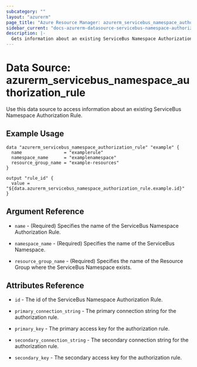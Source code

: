 ```yaml
---
subcategory: ""
layout: "azurerm"
page_title: "Azure Resource Manager: azurerm_servicebus_namespace_authorization_rule"
sidebar_current: "docs-azurerm-datasource-servicebus-namespace-authorization-rule"
description: |-
  Gets information about an existing ServiceBus Namespace Authorization Rule.
---
```


# Data Source: azurerm_servicebus_namespace_authorization_rule

Use this data source to access information about an existing ServiceBus Namespace Authorization Rule.

## Example Usage

```hcl
data "azurerm_servicebus_namespace_authorization_rule" "example" {
  name                = "examplerule"
  namespace_name      = "examplenamespace"
  resource_group_name = "example-resources"
}

output "rule_id" {
  value = "${data.azurerm_servicebus_namespace_authorization_rule.example.id}"
}
```

## Argument Reference

* `name` - (Required) Specifies the name of the ServiceBus Namespace Authorization Rule.

* `namespace_name` - (Required) Specifies the name of the ServiceBus Namespace.

* `resource_group_name` - (Required) Specifies the name of the Resource Group where the ServiceBus Namespace exists.

## Attributes Reference

* `id` - The id of the ServiceBus Namespace Authorization Rule.

* `primary_connection_string` - The primary connection string for the authorization rule.
    
* `primary_key` - The primary access key for the authorization rule.

* `secondary_connection_string` - The secondary connection string for the authorization rule.

* `secondary_key` - The secondary access key for the authorization rule.
